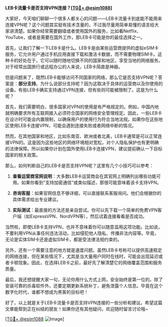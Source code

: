 **LEB卡流量卡是否支持VPN连接？[[TG💪+ @esim1088](https://t.me/s/esim1088)]**

大家好，今天咱们聊聊一个很多人都关心的问题——LEB卡流量卡到底能不能用来连接VPN呢？这个问题其实挺有技术含量的，不过我尽量用简单易懂的语言给大家讲清楚。如果你经常需要翻墙或者使用国外的服务，比如看Netflix、YouTube，或者是需要在国外工作，那LEB卡可能是你的最佳选择之一。

首先，让我们了解一下LEB卡是什么。LEB卡是由某些运营商提供的虚拟eSIM卡服务，它允许用户通过手机应用直接下载和激活卡数据，而不需要物理SIM卡。这种卡的好处在于，它可以随时随地切换不同的国家和地区，享受当地的网络服务。对于经常出国旅行或远程办公的人来说，LEB卡简直是神器。

但是问题来了，既然LEB卡能够访问不同国家的网络，那么它是否支持VPN呢？答案是：**部分支持**。为什么说部分支持呢？因为这取决于具体的运营商以及你使用的设备。有些LEB卡确实支持通过VPN连接，但有些则可能被限制了。这是为什么呢？

首先，我们需要明白，很多国家对VPN的使用是有严格规定的。例如，中国内地就明确要求所有互联网接入必须符合国家的网络安全管理规定。因此，一些LEB卡在设计时可能会内置限制，以确保用户的使用行为符合当地法规。如果你在这些地区使用LEB卡连接VPN，可能会遇到连接失败或者网络中断的情况。

然而，在其他国家和地区，比如东南亚、欧洲或者北美，LEB卡通常是可以正常连接VPN的。这是因为这些地区的网络环境相对宽松，对个人隐私保护也有更明确的法律保障。所以如果你计划在国外使用LEB卡连接VPN，建议提前确认一下目标国家的相关政策。

那么，如何判断自己的LEB卡是否支持VPN呢？这里有几个小技巧可以参考：

1. **查看运营商官网说明**：大多数LEB卡运营商会在其官网上明确列出哪些功能可用。如果你看到“支持加密通信”或类似描述，那很可能意味着该卡支持VPN。

2. **咨询客服**：如果官网信息不够详细，可以直接联系客服询问。他们会根据你的具体需求给出专业建议。

3. **实际测试**：最直接的方法还是亲自尝试。你可以先下载一个简单的免费VPN客户端（如ExpressVPN、NordVPN等），然后试着连接看看是否成功。

当然啦，即使LEB卡支持VPN，也并不意味着你可以随意滥用这项功能。比如说，不要利用VPN从事任何违法活动，比如侵犯他人隐私、传播非法内容等。毕竟，无论是实体SIM卡还是虚拟SIM卡，都是受法律法规约束的。

另外，还有一个需要注意的地方就是速度问题。虽然LEB卡号称可以提供高速稳定的网络连接，但在某些情况下，尤其是当大量用户同时在线时，可能会出现延迟或者卡顿现象。因此，在选择LEB卡之前，最好先了解清楚它的网络覆盖范围和服务质量。

最后，我还想提醒大家一句，无论你用什么方式上网，安全始终是第一位的。除了安装可靠的杀毒软件外，还要定期更新系统补丁，避免泄露个人信息。毕竟在这个数字化时代，谁都不想成为黑客的目标吧！

好了，以上就是关于LEB卡流量卡是否支持VPN连接的一些分析和建议。希望这篇文章能帮到正在纠结的朋友！如果你还有其他疑问，欢迎随时留言讨论哦~

[[TG💪+ @esim1088](https://t.me/s/esim1088) ![Image](https://i.postimg.cc/4NQfJmqS/Snipaste-2025-05-13-00-14-12.png)]